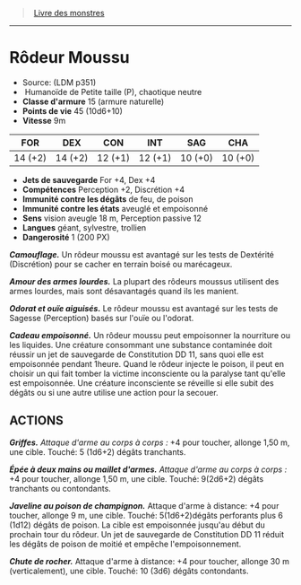 ﻿> [Livre des monstres](tome_of_beasts.md)

---

# Rôdeur Moussu

- Source: (LDM p351)
-  Humanoïde de Petite taille (P), chaotique neutre
- **Classe d'armure** 15 (armure naturelle)
- **Points de vie** 45 (10d6+10)
- **Vitesse** 9m

|FOR|DEX|CON|INT|SAG|CHA|
|---|---|---|---|---|---|
|14 (+2)|14 (+2)|12 (+1)|12 (+1)|10 (+0)|10 (+0)|

- **Jets de sauvegarde** For +4, Dex +4
- **Compétences** Perception +2, Discrétion +4
- **Immunité contre les dégâts** de feu, de poison
- **Immunité contre les états** aveuglé et empoisonné
- **Sens** vision aveugle 18 m, Perception passive 12
- **Langues** géant, sylvestre, trollien
- **Dangerosité** 1 (200 PX)

**_Camouflage._** Un rôdeur moussu est avantagé sur les tests de Dextérité (Discrétion) pour se cacher en terrain boisé ou marécageux.

**_Amour des armes lourdes._** La plupart des rôdeurs moussus utilisent des armes lourdes, mais sont désavantagés quand ils les manient.

**_Odorat et ouïe aiguisés._** Le rôdeur moussu est avantagé sur les tests de Sagesse (Perception) basés sur l'ouïe ou l'odorat.

**_Cadeau empoisonné._** Un rôdeur moussu peut empoisonner la nourriture ou les liquides. Une créature consommant une substance contaminée doit réussir un jet de sauvegarde de Constitution DD 11, sans quoi elle est empoisonnée pendant 1heure. Quand le rôdeur injecte le poison, il peut en choisir un qui fait tomber la victime inconsciente ou la paralyse tant qu'elle est empoisonnée. Une créature inconsciente se réveille si elle subit des dégâts ou si une autre utilise une action pour la secouer.

## ACTIONS

**_Griffes._** _Attaque d'arme au corps à corps :_ +4 pour toucher, allonge 1,50 m, une cible. Touché: 5 (1d6+2) dégâts tranchants.

**_Épée à deux mains ou maillet d'armes._** _Attaque d'arme au corps à corps :_ +4 pour toucher, allonge 1,50 m, une cible. Touché: 9(2d6+2) dégâts tranchants ou contondants.

**_Javeline au poison de champignon._** Attaque d'arme à distance: +4 pour toucher, allonge 9 m, une cible. Touché: 5(1d6+2)dégâts perforants plus 6 (1d12) dégâts de poison. La cible est empoisonnée jusqu'au début du prochain tour du rôdeur. Un jet de sauvegarde de Constitution DD 11 réduit les dégâts de poison de moitié et empêche l'empoisonnement.

**_Chute de rocher._** Attaque d'arme à distance: +4 pour toucher, allonge 30 m (verticalement), une cible. Touché: 10 (3d6) dégâts contondants.


